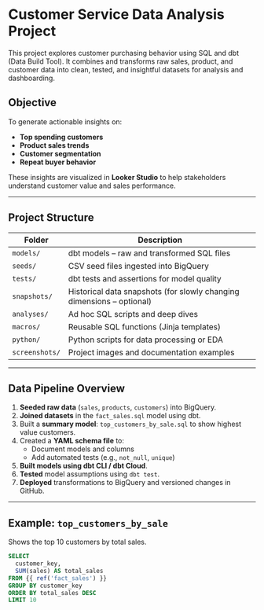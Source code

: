 # Customer Service Data Analysis Project

This project explores customer purchasing behavior using SQL and dbt (Data Build Tool). It combines and transforms raw sales, product, and customer data into clean, tested, and insightful datasets for analysis and dashboarding.

## Objective

To generate actionable insights on:
- **Top spending customers**
- **Product sales trends**
- **Customer segmentation**
- **Repeat buyer behavior**

These insights are visualized in **Looker Studio** to help stakeholders understand customer value and sales performance.

---

## Project Structure

| Folder | Description |
|--------|-------------|
| `models/` | dbt models – raw and transformed SQL files |
| `seeds/` | CSV seed files ingested into BigQuery |
| `tests/` | dbt tests and assertions for model quality |
| `snapshots/` | Historical data snapshots (for slowly changing dimensions – optional) |
| `analyses/` | Ad hoc SQL scripts and deep dives |
| `macros/` | Reusable SQL functions (Jinja templates) |
| `python/` | Python scripts for data processing or EDA |
| `screenshots/` | Project images and documentation examples |

---

## Data Pipeline Overview

1. **Seeded raw data** (`sales`, `products`, `customers`) into BigQuery.
2. **Joined datasets** in the `fact_sales.sql` model using dbt.
3. Built a **summary model**: `top_customers_by_sale.sql` to show highest value customers.
4. Created a **YAML schema file** to:
   - Document models and columns
   - Add automated tests (e.g., `not_null`, `unique`)
5. **Built models using dbt CLI / dbt Cloud**.
6. **Tested** model assumptions using `dbt test`.
7. **Deployed** transformations to BigQuery and versioned changes in GitHub.

---

## Example: `top_customers_by_sale`

Shows the top 10 customers by total sales.

```sql
SELECT
  customer_key,
  SUM(sales) AS total_sales
FROM {{ ref('fact_sales') }}
GROUP BY customer_key
ORDER BY total_sales DESC
LIMIT 10
